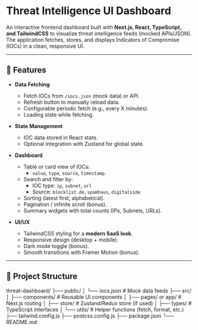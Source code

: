 # Threat Intelligence UI Dashboard

An interactive frontend dashboard built with **Next.js, React, TypeScript, and TailwindCSS** to visualize threat intelligence feeds (mocked APIs/JSON).  
The application fetches, stores, and displays Indicators of Compromise (IOCs) in a clean, responsive UI.

---

## 🚀 Features

- **Data Fetching**
  - Fetch IOCs from `/iocs.json` (mock data) or API.
  - Refresh button to manually reload data.
  - Configurable periodic fetch (e.g., every X minutes).
  - Loading state while fetching.

- **State Management**
  - IOC data stored in React state.
  - Optional integration with Zustand for global state.

- **Dashboard**
  - Table or card view of IOCs:
    - `value`, `type`, `source`, `timestamp`.
  - Search and filter by:
    - IOC type: `ip`, `subnet`, `url`
    - Source: `blocklist.de`, `spamhaus`, `digitalside`
  - Sorting (latest first, alphabetical).
  - Pagination / infinite scroll (bonus).
  - Summary widgets with total counts (IPs, Subnets, URLs).

- **UI/UX**
  - TailwindCSS styling for a **modern SaaS look**.
  - Responsive design (desktop + mobile).
  - Dark mode toggle (bonus).
  - Smooth transitions with Framer Motion (bonus).

---

## 📂 Project Structure

threat-dashboard/
├── public/
│ └── iocs.json # Mock data feeds
├── src/
│ ├── components/ # Reusable UI components
│ ├── pages/ or app/ # Next.js routing
│ ├── store/ # Zustand/Redux store (if used)
│ ├── types/ # TypeScript interfaces
│ └── utils/ # Helper functions (fetch, format, etc.)
├── tailwind.config.js
├── postcss.config.js
├── package.json
└── README.md
